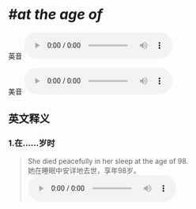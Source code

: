 # ***\#at the age of*** 
英音
<audio src="./media/at the age of1.aac" controls="controls"></audio>

美音
<audio src="./media/at the age of2.aac" controls="controls"></audio>



  

英文释义
---
### 1.**在……岁时**  

 > She died peacefully in her sleep at the age of 98.  
 > 她在睡眠中安详地去世，享年98岁。    
<audio src="./media/die-1.aac" controls="controls"></audio>


